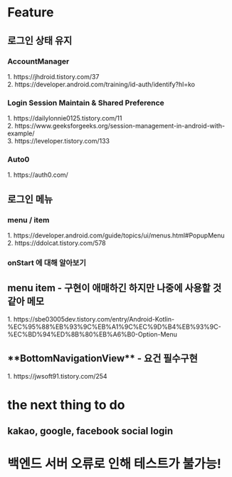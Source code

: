 <h1>Feature</h1>
<h2>로그인 상태 유지</h2>
<h3>AccountManager</h3>
1. https://jhdroid.tistory.com/37</br>
2. https://developer.android.com/training/id-auth/identify?hl=ko</br>

<h3>Login Session Maintain & Shared Preference</h3>
1. https://dailylonnie0125.tistory.com/11</br>
2. https://www.geeksforgeeks.org/session-management-in-android-with-example/</br>
3. https://leveloper.tistory.com/133

<h3>Auto0</h3>
1. https://auth0.com/

<h2>로그인 메뉴</h2>
<h3>menu / item</h3>
1. https://developer.android.com/guide/topics/ui/menus.html#PopupMenu</br>
2. https://ddolcat.tistory.com/578

<h3>onStart 에 대해 알아보기</h3>

<h2>menu item - 구현이 애매하긴 하지만 나중에 사용할 것 같아 메모</h2>
1. https://sbe03005dev.tistory.com/entry/Android-Kotlin-%EC%95%88%EB%93%9C%EB%A1%9C%EC%9D%B4%EB%93%9C-%EC%BD%94%ED%8B%80%EB%A6%B0-Option-Menu

<h2>**BottomNavigationView** - 요건 필수구현</h2>
1. https://jwsoft91.tistory.com/254

<h1>the next thing to do</h1>
<h2>kakao, google, facebook social login</h2>

<h1>백엔드 서버 오류로 인해 테스트가 불가능!</h1>
